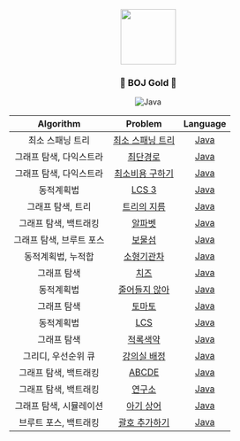 <div align="center">
<img src="https://blog.kakaocdn.net/dn/DWDqx/btqCF8ao0qJ/T8JiTZF0sHxeCFIcOMGsv1/img.png" height="100">

### <center>🥇 BOJ Gold 🥇</center>

![Java](https://img.shields.io/badge/java-%23ED8B00.svg?style=for-the-badge&logo=java&logoColor=white)

| Algorithm | Problem | Language |
|:---------:|:-------:|:--------:|
| 최소 스패닝 트리 | [최소 스패닝 트리](https://www.acmicpc.net/problem/1197) | [Java](./src/[BOJ]1197_최소스패닝트리.java) |
| 그래프 탐색, 다익스트라 | [최단경로](https://www.acmicpc.net/problem/1753) | [Java](./src/[BOJ]1753_최단경로.java) |
| 그래프 탐색, 다익스트라 | [최소비용 구하기](https://www.acmicpc.net/problem/1916) | [Java](./src/[BOJ]1916_최소비용구하기.java) |
| 동적계획법 | [LCS 3](https://www.acmicpc.net/problem/1958) | [Java](./src/[BOJ]1958_LCS3.java) |
| 그래프 탐색, 트리 | [트리의 지름](https://www.acmicpc.net/problem/1967) | [Java](./src/[BOJ]1967_트리의지름.java) |
| 그래프 탐색, 백트래킹 | [알파벳](https://www.acmicpc.net/problem/1987) | [Java](./src/[BOJ]1987_알파벳.java) |
| 그래프 탐색, 브루트 포스 | [보물섬](https://www.acmicpc.net/problem/2589) | [Java](./src/BOJ2589_보물섬.md) |
| 동적계획법, 누적합 | [소형기관차](https://www.acmicpc.net/problem/2616) | [Java](./src/[BOJ]2616_소형기관차.java) |
| 그래프 탐색 | [치즈](https://www.acmicpc.net/problem/2636) | [Java](./src/[BOJ]2636_치즈.java) |
| 동적계획법 | [줄어들지 않아](https://www.acmicpc.net/problem/9251) | [Java](./src/[BOJ]2688_줄어들지않아.java) |
| 그래프 탐색 | [토마토](https://www.acmicpc.net/problem/7576) | [Java](./src/BOJ7576_토마토.md) |
| 동적계획법 | [LCS](https://www.acmicpc.net/problem/9251) | [Java](./src/[BOJ]9251_LCS.java) |
| 그래프 탐색 | [적록색약](https://www.acmicpc.net/problem/10026) | [Java](./src/BOJ10026_적록색약.md) |
| 그리디, 우선순위 큐 | [강의실 배정](https://www.acmicpc.net/problem/11000) | [Java](./src/[BOJ]11000_강의실배정.java) |
| 그래프 탐색, 백트래킹 | [ABCDE](https://www.acmicpc.net/problem/13023) | [Java](./src/BOJ13023_ABCDE.md) |
| 그래프 탐색, 백트래킹 | [연구소](https://www.acmicpc.net/problem/14502) | [Java](./src/BOJ14502_연구소.md) |
| 그래프 탐색, 시뮬레이션 | [아기 상어](https://www.acmicpc.net/problem/16236) | [Java](./src/[BOJ]16236_아기상어.java) |
| 브루트 포스, 백트래킹 | [괄호 추가하기](https://www.acmicpc.net/problem/16637) | [Java](./src/[BOJ]16637_괄호추가하기.java) |
</div>